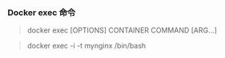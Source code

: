 ### Docker exec 命令

>docker exec [OPTIONS] CONTAINER COMMAND [ARG...]

>docker exec -i -t  mynginx /bin/bash
